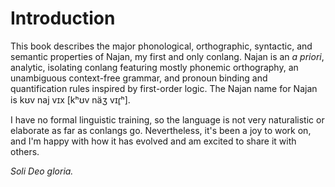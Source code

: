 # Introduction

This book describes the major phonological, orthographic, syntactic, and
semantic properties of Najan, my first and only conlang. Najan is an *a priori*,
analytic, isolating conlang featuring mostly phonemic orthography, an
unambiguous context-free grammar, and pronoun binding and quantification rules
inspired by first-order logic. The Najan name for Najan is <naj>kʊv naj
vɪx</naj> [kʰʊv näʒ vɪɾ̥ʰ].

I have no formal linguistic training, so the language is not very naturalistic
or elaborate as far as conlangs go. Nevertheless, it's been a joy to work on,
and I'm happy with how it has evolved and am excited to share it with others.

*Soli Deo gloria.*
